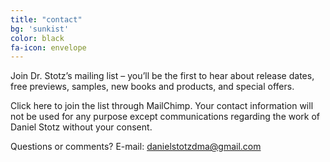```yaml
---
title: "contact"
bg: 'sunkist'
color: black
fa-icon: envelope
---
```


Join Dr. Stotz’s mailing list – you’ll be the first to hear about release dates,
free previews, samples, new books and products, and special offers.

Click here to join the list through MailChimp.
Your contact information will not be used for any purpose except communications regarding the work of Daniel Stotz without your consent.

Questions or comments? E-mail: danielstotzdma@gmail.com
